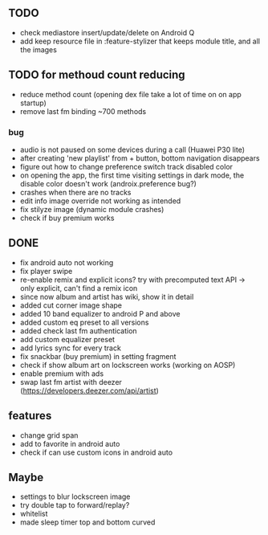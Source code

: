 ## TODO
- check mediastore insert/update/delete on Android Q
- add keep resource file in :feature-stylizer that keeps module title, and all the images

## TODO for methoud count reducing
- reduce method count (opening dex file take a lot of time on on app startup)
- remove last fm binding ~700 methods

### bug 
- audio is not paused on some devices during a call (Huawei P30 lite)
- after creating 'new playlist' from + button, bottom navigation disappears
- figure out how to change preference switch track disabled color
- on opening the app, the first time visiting settings in dark mode, the disable color doesn't work (androix.preference bug?)
- crashes when there are no tracks
- edit info image override not working as intended
- fix stilyze image (dynamic module crashes)
- check if buy premium works

## DONE
- fix android auto not working
- fix player swipe
- re-enable remix and explicit icons? try with precomputed text API -> only explicit, can't find a remix icon
- since now album and artist has wiki, show it in detail
- added cut corner image shape
- added 10 band equalizer to android P and above
- added custom eq preset to all versions
- added check last fm authentication
- add custom equalizer preset
- add lyrics sync for every track
- fix snackbar (buy premium) in setting fragment
- check if show album art on lockscreen works (working on AOSP)
- enable premium with ads
- swap last fm artist with deezer (https://developers.deezer.com/api/artist) 


## features
- change grid span
- add to favorite in android auto
- check if can use custom icons in android auto

## Maybe
- settings to blur lockscreen image
- try double tap to forward/replay?
- whitelist
- made sleep timer top and bottom curved
